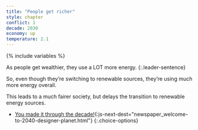 ```yaml
---
title: "People get richer"
style: chapter
conflict: 1
decade: 2030
economy: up
temperature: 2.1
---
```


{% include variables %}


As people get wealthier, they use a LOT more energy. 
{:.leader-sentence}

So, even though they’re switching to renewable sources, they’re using much more energy overall.

This leads to a much fairer society, but delays the transition to renewable energy sources.

- [You made it through the decade!](part-page_2040.html){:js-next-dest="newspaper_welcome-to-2040-designer-planet.html"}
{:.choice-options}
